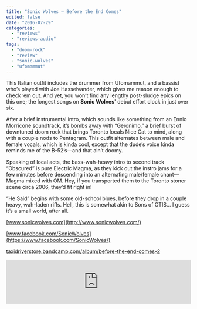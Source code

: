 ```yaml
---
title: "Sonic Wolves – Before the End Comes"
edited: false
date: "2016-07-29"
categories:
  - "reviews"
  - "reviews-audio"
tags:
  - "doom-rock"
  - "review"
  - "sonic-wolves"
  - "ufomammut"
---
```


This Italian outfit includes the drummer from Ufomammut, and a bassist who’s played with Joe Hasselvander, which gives me reason enough to check ‘em out. And yet, you won’t find any lengthy post-sludge epics on this one; the longest songs on **Sonic Wolves**' debut effort clock in just over six.

After a brief instrumental intro, which sounds like something from an Ennio Morricone soundtrack, it’s bombs away with “Geronimo,” a brief burst of downtuned doom rock that brings Toronto locals Nice Cat to mind, along with a couple nods to Pentagram. This outfit alternates between male and female vocals, which is kinda cool, except that the dude’s voice kinda reminds me of the B-52’s—and that ain’t doomy.

Speaking of local acts, the bass-wah-heavy intro to second track “Obscured” is pure Electric Magma, as they kick out the instro jams for a few minutes before descending into an alternating male/female chant—Magma mixed with OM. Hey, if you transported them to the Toronto stoner scene circa 2006, they’d fit right in!

“He Said” begins with some old-school blues, before they drop in a couple heavy, wah-laden riffs. Hell, this is somewhat akin to Sons of OTIS… I guess it’s a small world, after all.

[www.sonicwolves.com](http://www.sonicwolves.com/)

[www.facebook.com/SonicWolves](https://www.facebook.com/SonicWolves/)

[taxidriverstore.bandcamp.com/album/before-the-end-comes-2](https://taxidriverstore.bandcamp.com/album/before-the-end-comes-2)

<iframe style="border: 0; width: 100%; height: 120px;" src="https://bandcamp.com/EmbeddedPlayer/album=3180034696/size=large/bgcol=ffffff/linkcol=0687f5/tracklist=false/artwork=small/transparent=true/" width="300" height="150" seamless=""><a href="http://taxidriverstore.bandcamp.com/album/before-the-end-comes-2">Before The End Comes by Sonic Wolves</a></iframe>

